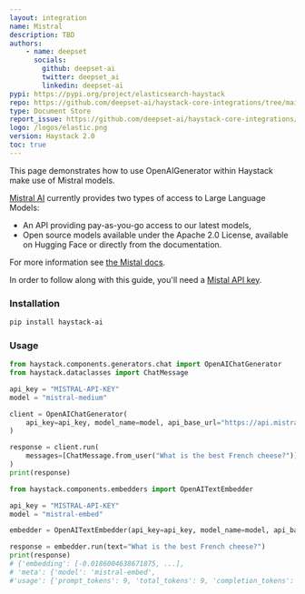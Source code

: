 ```yaml
---
layout: integration
name: Mistral
description: TBD
authors:
    - name: deepset
      socials:
        github: deepset-ai
        twitter: deepset_ai
        linkedin: deepset-ai
pypi: https://pypi.org/project/elasticsearch-haystack
repo: https://github.com/deepset-ai/haystack-core-integrations/tree/main/integrations/opensearch
type: Document Store
report_issue: https://github.com/deepset-ai/haystack-core-integrations/issues
logo: /logos/elastic.png
version: Haystack 2.0
toc: true
---
```


This page demonstrates how to use OpenAIGenerator within Haystack make use of Mistral models.

[Mistral AI](https://mistral.ai/) currently provides two types of access to Large Language Models:

- An API providing pay-as-you-go access to our latest models,
- Open source models available under the Apache 2.0 License, available on Hugging Face or directly from the documentation.

For more information see [the Mistal docs](https://docs.mistral.ai/).

In order to follow along with this guide, you'll need a [Mistal API key](https://console.mistral.ai/).

### Installation

```bash
pip install haystack-ai
```

### Usage

```python
from haystack.components.generators.chat import OpenAIChatGenerator
from haystack.dataclasses import ChatMessage

api_key = "MISTRAL-API-KEY"
model = "mistral-medium"

client = OpenAIChatGenerator(
    api_key=api_key, model_name=model, api_base_url="https://api.mistral.ai/v1"
)

response = client.run(
    messages=[ChatMessage.from_user("What is the best French cheese?")]
)
print(response)
```

```python
from haystack.components.embedders import OpenAITextEmbedder

api_key = "MISTRAL-API-KEY"
model = "mistral-embed"

embedder = OpenAITextEmbedder(api_key=api_key, model_name=model, api_base_url="https://api.mistral.ai/v1")

response = embedder.run(text="What is the best French cheese?")
print(response)
# {'embedding': [-0.0186004638671875, ...],
# 'meta': {'model': 'mistral-embed', 
#'usage': {'prompt_tokens': 9, 'total_tokens': 9, 'completion_tokens': 0}}}
```